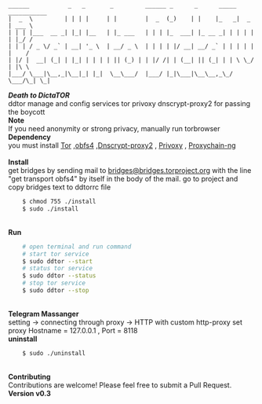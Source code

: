 
```
______           _   _       _         ______ _      _      _____ ___________ 
|  _  \         | | | |     | |        |  _  (_)    | |    |_   _|  _  | ___ \
| | | |___  __ _| |_| |__   | |_ ___   | | | |_  ___| |_ __ _| | | | | | |_/ /
| | | / _ \/ _` | __| '_ \  | __/ _ \  | | | | |/ __| __/ _` | | | | | |    / 
| |/ |  __| (_| | |_| | | | | || (_) | | |/ /| | (__| || (_| | | \ \_/ | |\ \ 
|___/ \___|\__,_|\__|_| |_|  \__\___/  |___/ |_|\___|\__\__,_\_/  \___/\_| \_|
```

***Death to DictaTOR*** <br>
    ddtor manage and config services tor privoxy dnscrypt-proxy2 for passing the boycott 
<br>**Note** <br>
    If you need anonymity or strong privacy, manually run torbrowser
<br>**Dependency** <br>
    you must install [Tor](https://github.com/torproject/tor) ,[obfs4](https://github.com/Yawning/obfs4) ,[Dnscrypt-proxy2](https://github.com/jedisct1/dnscrypt-proxy)  , [Privoxy](https://www.privoxy.org)  , [Proxychain-ng](https://github.com/rofl0r/proxychains-ng)  
<br>**Install**<br>
    get bridges by sending mail to bridges@bridges.torproject.org with the line "get transport obfs4" by itself in the body of the mail.
    go to project and copy bridges text to ddtorrc file
```sh
    $ chmod 755 ./install
    $ sudo ./install
```
<br>**Run**<br>
```sh
    # open terminal and run command
    # start tor service
    $ sudo ddtor --start
    # status tor service
    $ sudo ddtor --status
    # stop tor service
    $ sudo ddtor --stop
```
<br>**Telegram Massanger**<br>
    setting -> connecting through proxy -> HTTP with custom http-proxy 
    set proxy Hostname = 127.0.0.1 , Port = 8118 
<br>**uninstall**<br>
```sh
    $ sudo ./uninstall
```
<br>**Contributing**<br>
    Contributions are welcome! Please feel free to submit a Pull Request.
<br>**Version v0.3**

